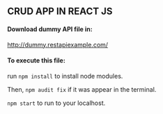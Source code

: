 ## CRUD APP IN REACT JS


#### Download dummy API file in: 
http://dummy.restapiexample.com/


#### To execute this file:
run `npm install` to install node modules.

Then, `npm audit fix` if it was appear in the terminal.

`npm start` to run to your localhost.
